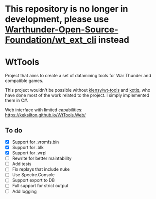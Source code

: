 # This repository is no longer in development, please use [Warthunder-Open-Source-Foundation/wt_ext_cli](https://github.com/Warthunder-Open-Source-Foundation/wt_ext_cli) instead

# WtTools

Project that aims to create a set of datamining tools for War Thunder and compatible games.

This project wouldn't be possible without [klensy/wt-tools](https://github.com/klensy/wt-tools) and [kotiq](https://github.com/kotiq), who have done most of the work related to the project.
I simply implemented them in C#.

Web interface with limited capabilities: https://keksilton.github.io/WtTools.Web/

## To do
- [x] Support for .vromfs.bin
- [x] Support for .blk
- [x] Support for .wrpl
- [ ] Rewrite for better maintability
- [ ] Add tests
- [ ] Fix replays that include nuke
- [ ] Use Spectre.Console
- [ ] Support export to DB 
- [ ] Full support for strict output
- [ ] Add logging
